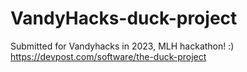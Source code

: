 # VandyHacks-duck-project
Submitted for Vandyhacks in 2023, MLH hackathon! :)
https://devpost.com/software/the-duck-project
